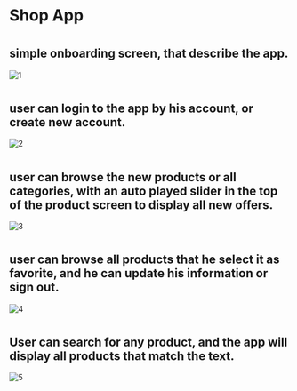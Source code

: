 # **Shop App**

#
## **simple onboarding screen, that describe the app.**

![1](https://user-images.githubusercontent.com/75574674/184082868-28dd66eb-f7d6-4ffd-881f-a8be9e3c660f.png)
#
#
## **user can login to the app by his account, or create new account.**
![2](https://user-images.githubusercontent.com/75574674/184082915-65ca5397-1f1b-44cb-aa6d-31e7e5227ed2.png)
#
#
## **user can browse the new products or all categories, with an auto played slider in the top of the product screen to display all new offers.** 
![3](https://user-images.githubusercontent.com/75574674/184082997-96317d60-c42d-4c54-bede-7f71036afeb6.png)

#
#
## **user can browse all products that he select it as favorite, and he can update his information or sign out.**
![4](https://user-images.githubusercontent.com/75574674/184083019-0c5230ab-2a2e-4809-9742-f1ce0663150b.png)
#
#
## **User can search for any product, and the app will display all products that match the text.** 
![5](https://user-images.githubusercontent.com/75574674/184083032-eda02361-4204-4e30-a5ef-eb2c9a3687de.png)


